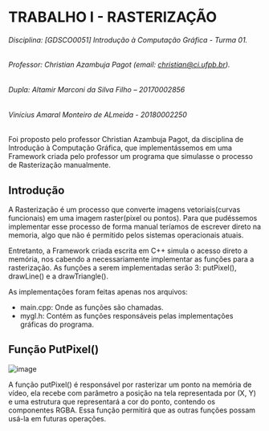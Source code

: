 # TRABALHO I - RASTERIZAÇÃO
###### Disciplina: [GDSCO0051] Introdução à Computação Gráfica - Turma 01. 
###### Professor: Christian Azambuja Pagot (email: christian@ci.ufpb.br).
###### Dupla: Altamir Marconi da Silva Filho – 20170002856
######      Vinícius Amaral Monteiro de ALmeida - 20180002250

  Foi proposto pelo professor Christian Azambuja Pagot, da disciplina de Introdução à Computação Gráfica,  que implementássemos em uma Framework criada pelo professor um programa que simulasse o processo de Rasterização manualmente.

## Introdução

   A Rasterização é um processo que converte imagens vetoriais(curvas funcionais) em uma imagem raster(pixel ou pontos). Para que pudéssemos implementar esse processo de forma manual teríamos de escrever direto na memoria, algo que não é permitido pelos sistemas operacionais atuais.
   
   Entretanto, a Framework criada escrita em C++ simula o acesso direto a memória, nos cabendo a necessariamente implementar as funções para a rasterização. As funções a serem implementadas serão 3: putPixel(), drawLine() e a drawTriangle().
   
   As implementações foram feitas apenas nos arquivos:
* main.cpp: Onde as funções são chamadas.
* mygl.h: Contém as funções responsáveis pelas implementações gráficas do programa.

## Função PutPixel()
![image](https://user-images.githubusercontent.com/52431296/61233148-3dcd0700-a706-11e9-91f1-4a65278b760c.png)

  A função putPixel() é responsável por rasterizar um ponto na memória de vídeo, ela recebe com parâmetro a posição na tela representada por (X, Y) e uma estrutura que representará a cor do ponto, contendo os componentes RGBA. Essa função permitirá que as outras funções possam usá-la em futuras operações.
  
